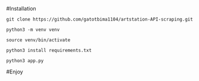 #Installation

```
git clone https://github.com/gatotbima1104/artstation-API-scraping.git

python3 -m venv venv

source venv/bin/activate

python3 install requirements.txt

python3 app.py

```


#Enjoy
